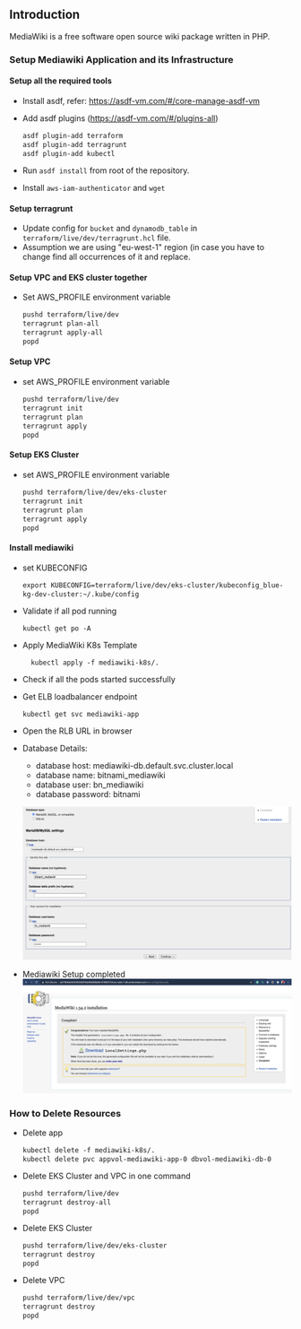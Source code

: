 ## Introduction
MediaWiki is a free software open source wiki package written in PHP.

### Setup Mediawiki Application and its Infrastructure
#### Setup all the required tools
* Install asdf, refer: https://asdf-vm.com/#/core-manage-asdf-vm
* Add asdf plugins (https://asdf-vm.com/#/plugins-all)
    ```
    asdf plugin-add terraform
    asdf plugin-add terragrunt
    asdf plugin-add kubectl
    ```

* Run `asdf install` from root of the repository.
* Install `aws-iam-authenticator` and `wget`

#### Setup terragrunt
* Update config for `bucket` and `dynamodb_table` in `terraform/live/dev/terragrunt.hcl` file.
* Assumption we are using "eu-west-1" region (in case you have to change find all occurrences of it and replace.

#### Setup VPC and EKS cluster together

  * Set AWS_PROFILE environment variable
      ```
      pushd terraform/live/dev
      terragrunt plan-all
      terragrunt apply-all
      popd
      ```
    
#### Setup VPC
* set AWS_PROFILE environment variable
    ```
    pushd terraform/live/dev
    terragrunt init
    terragrunt plan
    terragrunt apply
    popd
    ```
  
#### Setup EKS Cluster
  * set AWS_PROFILE environment variable
      ```
      pushd terraform/live/dev/eks-cluster
      terragrunt init
      terragrunt plan
      terragrunt apply
      popd
      ```

#### Install mediawiki
  * set KUBECONFIG
    ```
    export KUBECONFIG=terraform/live/dev/eks-cluster/kubeconfig_blue-kg-dev-cluster:~/.kube/config
    ```
  * Validate if all pod running
    ```
    kubectl get po -A
    ```
  * Apply MediaWiki K8s Template
    ```
      kubectl apply -f mediawiki-k8s/.
    ```
  * Check if all the pods started successfully
  * Get ELB loadbalancer endpoint
    ```
    kubectl get svc mediawiki-app
    ```
  * Open the RLB URL in browser
  * Database Details:
    - database host: mediawiki-db.default.svc.cluster.local
    - database name: bitnami_mediawiki
    - database user: bn_mediawiki
    - database password: bitnami
    
    ![Database Configuration](database-setup.png)
    
  * Mediawiki Setup completed
  ![Setup Completed](mediawiki-setup.png)
  


### How to Delete Resources
  * Delete app
    ```
    kubectl delete -f mediawiki-k8s/.
    kubectl delete pvc appvol-mediawiki-app-0 dbvol-mediawiki-db-0
    ```
    
  * Delete EKS Cluster and VPC in one command
    ```
    pushd terraform/live/dev
    terragrunt destroy-all
    popd
    ```
    
  * Delete EKS Cluster
    ```
    pushd terraform/live/dev/eks-cluster
    terragrunt destroy
    popd
    ```
  * Delete VPC 
    ```
    pushd terraform/live/dev/vpc
    terragrunt destroy
    popd
    ```
